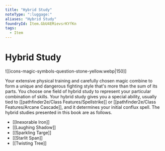 ```yaml
---
title: "Hybrid Study"
noteType: ":luggage:"
aliases: "Hybrid Study"
foundryId: Item.GbU4EMievsrKYfKn
tags:
  - Item
---
```


# Hybrid Study
![[icons-magic-symbols-question-stone-yellow.webp|150]]

Your extensive physical training and carefully chosen magic combine to form a unique and dangerous fighting style that's more than the sum of its parts. You choose one field of hybrid study to represent your particular combination of skills. Your hybrid study gives you a special ability, usually tied to [[pathfinder2e/Class Features/Spellstrike]] or [[pathfinder2e/Class Features/Arcane Cascade]], and it determines your initial conflux spell. The hybrid studies presented in this book are as follows.

*   [[Inexorable Iron]]
*   [[Laughing Shadow]]
*   [[Sparkling Targe]]
*   [[Starlit Span]]
*   [[Twisting Tree]]
